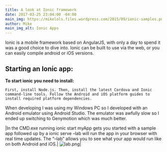 ```yaml
---
title: A look at Ionic framework
date: 2017-03-25 23:04:00 -04:00
main_img: https://mikelols.files.wordpress.com/2015/09/ionic-samples.png
author: Mike
main_img_alt: Ionic Apps
---
```


Ionic is a mobile framework based on AngularJS, with only a day to spend it was a good choice to dive into. Ionic can be built to use via the web, or you can easily compile android or iOS versions.

## Starting an Ionic app:

**To start ionic you need to install:**

    First, install Node.js. Then, install the latest Cordova and Ionic command-line tools. Follow the Android and iOS platform guides to install required platform dependencies.

When developing I was using my Windows PC so I developed with an Android emulator using Android Studio. The emulator was awfully slow so I ended up switching to Genymotion which was much better.

|In the CMD.exe running ionic start myApp gets you started with a sample app followed up by a ionic serve –lab will run the app in your browser with real time updates. The “–lab” allows you to see what your app would run like on both Android and iOS.| ![lab.png](/uploads/lab.png)|